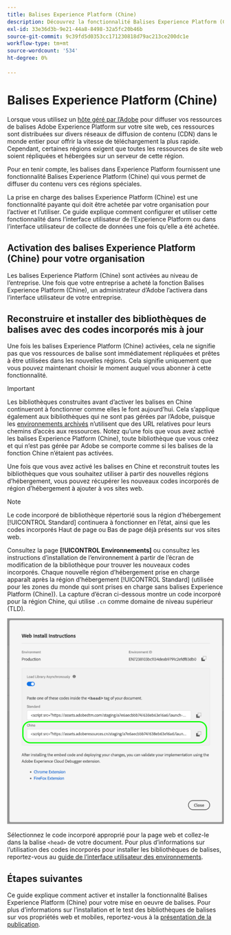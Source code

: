 ```yaml
---
title: Balises Experience Platform (Chine)
description: Découvrez la fonctionnalité Balises Experience Platform (Chine) pour les balises et comment elle peut être utilisée pour diffuser votre contenu dans plusieurs zones géographiques.
exl-id: 33e36d3b-9e21-44a8-8498-32a5fc20b46b
source-git-commit: 9c39fd5d0353cc171230818d79ac213ce200dc1e
workflow-type: tm+mt
source-wordcount: '534'
ht-degree: 0%

---
```


# Balises Experience Platform (Chine)

Lorsque vous utilisez un [hôte géré par l’Adobe](./hosts/managed-by-adobe-host.md) pour diffuser vos ressources de balises Adobe Experience Platform sur votre site web, ces ressources sont distribuées sur divers réseaux de diffusion de contenu (CDN) dans le monde entier pour offrir la vitesse de téléchargement la plus rapide. Cependant, certaines régions exigent que toutes les ressources de site web soient répliquées et hébergées sur un serveur de cette région.

Pour en tenir compte, les balises dans Experience Platform fournissent une fonctionnalité Balises Experience Platform (Chine) qui vous permet de diffuser du contenu vers ces régions spéciales.

La prise en charge des balises Experience Platform (Chine) est une fonctionnalité payante qui doit être achetée par votre organisation pour l’activer et l’utiliser. Ce guide explique comment configurer et utiliser cette fonctionnalité dans l’interface utilisateur de l’Experience Platform ou dans l’interface utilisateur de collecte de données une fois qu’elle a été achetée.

## Activation des balises Experience Platform (Chine) pour votre organisation

Les balises Experience Platform (Chine) sont activées au niveau de l’entreprise. Une fois que votre entreprise a acheté la fonction Balises Experience Platform (Chine), un administrateur d’Adobe l’activera dans l’interface utilisateur de votre entreprise.

## Reconstruire et installer des bibliothèques de balises avec des codes incorporés mis à jour

Une fois les balises Experience Platform (Chine) activées, cela ne signifie pas que vos ressources de balise sont immédiatement répliquées et prêtes à être utilisées dans les nouvelles régions. Cela signifie uniquement que vous pouvez maintenant choisir le moment auquel vous abonner à cette fonctionnalité.

>[!IMPORTANT]
>
>Les bibliothèques construites avant d’activer les balises en Chine continueront à fonctionner comme elles le font aujourd’hui. Cela s’applique également aux bibliothèques qui ne sont pas gérées par l’Adobe, puisque les [environnements archivés](./environments.md#archive) n’utilisent que des URL relatives pour leurs chemins d’accès aux ressources. Notez qu’une fois que vous avez activé les balises Experience Platform (Chine), toute bibliothèque que vous créez et qui n’est pas gérée par Adobe se comporte comme si les balises de la fonction Chine n’étaient pas activées.

Une fois que vous avez activé les balises en Chine et reconstruit toutes les bibliothèques que vous souhaitez utiliser à partir des nouvelles régions d’hébergement, vous pouvez récupérer les nouveaux codes incorporés de région d’hébergement à ajouter à vos sites web.

>[!NOTE]
>
>Le code incorporé de bibliothèque répertorié sous la région d’hébergement [!UICONTROL Standard] continuera à fonctionner en l’état, ainsi que les codes incorporés Haut de page ou Bas de page déjà présents sur vos sites web.

Consultez la page **[!UICONTROL Environnements]** ou consultez les instructions d’installation de l’environnement à partir de l’écran de modification de la bibliothèque pour trouver les nouveaux codes incorporés. Chaque nouvelle région d’hébergement prise en charge apparaît après la région d’hébergement [!UICONTROL Standard] (utilisée pour les zones du monde qui sont prises en charge sans balises Experience Platform (Chine)). La capture d’écran ci-dessous montre un code incorporé pour la région Chine, qui utilise `.cn` comme domaine de niveau supérieur (TLD).

![Code incorporé de la région Chine](../../images/ui/publishing/premium-cdn/embed-codes.png)

Sélectionnez le code incorporé approprié pour la page web et collez-le dans la balise `<head>` de votre document. Pour plus d’informations sur l’utilisation des codes incorporés pour installer les bibliothèques de balises, reportez-vous au [guide de l’interface utilisateur des environnements](./environments.md#installation).

## Étapes suivantes

Ce guide explique comment activer et installer la fonctionnalité Balises Experience Platform (Chine) pour votre mise en oeuvre de balises. Pour plus d’informations sur l’installation et le test des bibliothèques de balises sur vos propriétés web et mobiles, reportez-vous à la [présentation de la publication](./overview.md).
